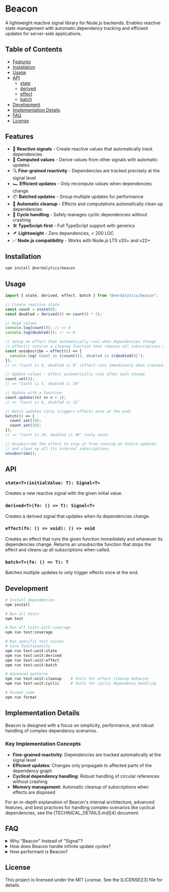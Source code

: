 # Beacon

A lightweight reactive signal library for Node.js backends. Enables reactive state management with automatic dependency tracking and efficient updates for server-side applications.

## Table of Contents

- [Features](#features)
- [Installation](#installation)
- [Usage](#usage)
- [API](#api)
  - [state](#statetinitialvalue-t-signalt)
  - [derived](#derivedfn--t-signalt)
  - [effect](#effectfn--void--void)
  - [batch](#batchfn--t-t)
- [Development](#development)
- [Implementation Details](#implementation-details)
- [FAQ](#faq)
- [License](#license)

## Features

- 🔄 **Reactive signals** - Create reactive values that automatically track dependencies
- 🧮 **Computed values** - Derive values from other signals with automatic updates
- 🔍 **Fine-grained reactivity** - Dependencies are tracked precisely at the signal level
- 🏎️ **Efficient updates** - Only recompute values when dependencies change
- 📦 **Batched updates** - Group multiple updates for performance
- 🧹 **Automatic cleanup** - Effects and computations automatically clean up dependencies
- 🔁 **Cycle handling** - Safely manages cyclic dependencies without crashing
- 🛠️ **TypeScript-first** - Full TypeScript support with generics
- 🪶 **Lightweight** - Zero dependencies, < 200 LOC
- ✅ **Node.js compatibility** - Works with Node.js LTS v20+ and v22+

## Installation

```bash
npm install @nerdalytics/beacon
```

## Usage

```typescript
import { state, derived, effect, batch } from "@nerdalytics/beacon";

// Create reactive state
const count = state(0);
const doubled = derived(() => count() * 2);

// Read values
console.log(count()); // => 0
console.log(doubled()); // => 0

// Setup an effect that automatically runs when dependencies change
// effect() returns a cleanup function that removes all subscriptions when called
const unsubscribe = effect(() => {
  console.log(`Count is ${count()}, doubled is ${doubled()}`);
});
// => "Count is 0, doubled is 0" (effect runs immediately when created)

// Update values - effect automatically runs after each change
count.set(5);
// => "Count is 5, doubled is 10"

// Update with a function
count.update((n) => n + 1);
// => "Count is 6, doubled is 12"

// Batch updates (only triggers effects once at the end)
batch(() => {
  count.set(10);
  count.set(20);
});
// => "Count is 20, doubled is 40" (only once)

// Unsubscribe the effect to stop it from running on future updates
// and clean up all its internal subscriptions
unsubscribe();
```

## API

### `state<T>(initialValue: T): Signal<T>`

Creates a new reactive signal with the given initial value.

### `derived<T>(fn: () => T): Signal<T>`

Creates a derived signal that updates when its dependencies change.

### `effect(fn: () => void): () => void`

Creates an effect that runs the given function immediately and whenever its dependencies change. Returns an unsubscribe function that stops the effect and cleans up all subscriptions when called.

### `batch<T>(fn: () => T): T`

Batches multiple updates to only trigger effects once at the end.

## Development

```bash
# Install dependencies
npm install

# Run all tests
npm test

# Run all tests with coverage
npm run test:coverage

# Run specific test suites
# Core functionality
npm run test:unit:state
npm run test:unit:derived
npm run test:unit:effect
npm run test:unit:batch

# Advanced patterns
npm run test:unit:cleanup    # Tests for effect cleanup behavior
npm run test:unit:cyclic     # Tests for cyclic dependency handling

# Format code
npm run format
```

## Implementation Details

Beacon is designed with a focus on simplicity, performance, and robust handling of complex dependency scenarios.

### Key Implementation Concepts

- **Fine-grained reactivity**: Dependencies are tracked automatically at the signal level
- **Efficient updates**: Changes only propagate to affected parts of the dependency graph
- **Cyclical dependency handling**: Robust handling of circular references without crashing
- **Memory management**: Automatic cleanup of subscriptions when effects are disposed

For an in-depth explanation of Beacon's internal architecture, advanced features, and best practices for handling complex scenarios like cyclical dependencies, see the [TECHNICAL_DETAILS.md][4] document.

## FAQ

<details>

<summary>Why "Beacon" Instead of "Signal"?</summary>
I chose "Beacon" because it clearly represents how the library broadcasts notifications when state changes—just like a lighthouse guides ships. While my library draws inspiration from Preact Signals, Angular Signals, and aspects of Svelte, I wanted to create something lighter and specifically designed for Node.js backends. Using "Beacon" instead of "Signal" helps avoid confusion with the TC39 proposal and similar libraries while still accurately describing the core functionality.

</details>

<details>

<summary>How does Beacon handle infinite update cycles?</summary>
Beacon uses a queue-based update system that won't crash even with cyclical dependencies. If signals form a cycle where values constantly change (A updates B updates A...), the system will continue processing these updates without stack overflows. However, this could potentially affect performance if updates never stabilize. See the [TECHNICAL_DETAILS.md][4] document for best practices on handling cyclical dependencies.

</details>

<details>

<summary>How performant is Beacon?</summary>
Beacon is designed with performance in mind for server-side Node.js environments. It achieves millions of operations per second for core operations like reading and writing signals.

</details>

## License

This project is licensed under the MIT License. See the [LICENSE][3] file for details.

<!-- Links collection -->

[1]: ./TECHNICAL_DETAILS.md
[2]: ./LICENSE
